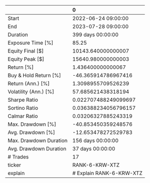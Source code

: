 |                        | 0                        |
|:-----------------------|:-------------------------|
| Start                  | 2022-06-24 09:00:00      |
| End                    | 2023-07-28 09:00:00      |
| Duration               | 399 days 00:00:00        |
| Exposure Time [%]      | 85.25                    |
| Equity Final [$]       | 10143.640000000007       |
| Equity Peak [$]        | 15640.980000000003       |
| Return [%]             | 1.436400000000067        |
| Buy & Hold Return [%]  | -46.365914786967416      |
| Return (Ann.) [%]      | 1.3098955709526239       |
| Volatility (Ann.) [%]  | 57.685621438318194       |
| Sharpe Ratio           | 0.022707488249099697     |
| Sortino Ratio          | 0.036388234056796157     |
| Calmar Ratio           | 0.03206327885243319      |
| Max. Drawdown [%]      | -40.853450359248576      |
| Avg. Drawdown [%]      | -12.653478272529783      |
| Max. Drawdown Duration | 156 days 00:00:00        |
| Avg. Drawdown Duration | 37 days 00:00:00         |
| # Trades               | 17                       |
| ticker                 | RANK-6-KRW-XTZ           |
| explain                | # Explain RANK-6-KRW-XTZ |